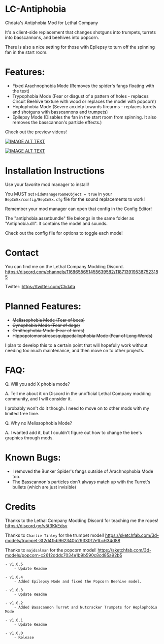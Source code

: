 # LC-Antiphobia
 Chdata's Antiphobia Mod for Lethal Company

 It's a client-side replacement that changes shotguns into trumpets, turrets into basscannons, and beehives into popcorn.

 There is also a nice setting for those with Epilepsy to turn off the spinning fan in the start room.

# Features:
- Fixed Arachnophobia Mode (Removes the spider's fangs floating with the text)
- Trypophobia Mode (Fear or disgust of a pattern of holes - replaces Circuit Beehive texture with wood or replaces the model with popcorn)
- Hoplophobia Mode (Severe anxiety towards firearms - replaces turrets and shotguns with basscannons and trumpets)
- Epilepsy Mode (Disables the fan in the start room from spinning. It also removes the basscannon's particle effects.)

Check out the preview videos!

[![IMAGE ALT TEXT](http://img.youtube.com/vi/p74NU7o28z4/0.jpg)](http://www.youtube.com/watch?v=p74NU7o28z4 "Nutcracker Trumpets")

[![IMAGE ALT TEXT](http://img.youtube.com/vi/4um9Q6Quzok/0.jpg)](http://www.youtube.com/watch?v=4um9Q6Quzok "Basscannon Turrets")

# Installation Instructions
Use your favorite mod manager to install!

You MUST set `HideManagerGameObject = true` in your `BepInEx/config/BepInEx.cfg` file for the sound replacements to work!

Remember your mod manager can open that config in the Config Editor!

The "antiphobia.assetbundle" file belongs in the same folder as "Antiphobia.dll". It contains the model and sounds.

Check out the config file for options to toggle each mode!

# Contact
You can find me on the Lethal Company Modding Discord. https://discord.com/channels/1168655651455639582/1187139195387523185

Twitter: https://twitter.com/Chdata

# Planned Features:
- ~~Melissophobia Mode (Fear of bees)~~
- ~~Cynophobia Mode (Fear of dogs)~~
- ~~Ornithophobia Mode (Fear of birds)~~
- ~~Hippopotomonstrosesquippedaliophobia Mode (Fear of Long Words)~~

I plan to develop this to a certain point that will hopefully work without needing too much maintenance, and then move on to other projects.

# FAQ:
Q. Will you add X phobia mode?

A. Tell me about it on Discord in the unofficial Lethal Company modding community, and I will consider it.

I probably won't do it though. I need to move on to other mods with my limited free time.

Q. Why no Melissophobia Mode?

A. I wanted add it, but I couldn't figure out how to change the bee's graphics through mods.

# Known Bugs:
- I removed the Bunker Spider's fangs outside of Arachnophobia Mode too.
- The Basscannon's particles don't always match up with the Turret's bullets (which are just invisible)

# Credits
Thanks to the Lethal Company Modding Discord for teaching me the ropes!
https://discord.gg/v5t3KkEdsv

Thanks to `Charlie Tinley` for the trumpet model!
https://sketchfab.com/3d-models/trumpet-3f2d4f5b962340b2933012e1bc634d88

Thanks to `majdsalman` for the popcorn model!
https://sketchfab.com/3d-models/popcorn-c2612dddc7034e1b9b590c8cd85a92b5

	- v1.0.5
		- Update Readme

	- v1.0.4
		- Added Epilepsy Mode and fixed the Popcorn Beehive model.

	- v1.0.3
		- Update Readme

	- v1.0.2
		- Added Basscannon Turret and Nutcracker Trumpets for Hoplophobia Mode

	- v1.0.1
		- Update Readme

	- v1.0.0
		- Release